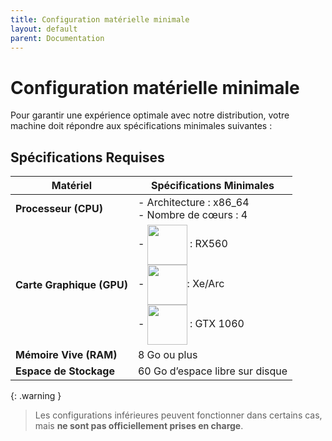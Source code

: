 ```yaml
---
title: Configuration matérielle minimale
layout: default
parent: Documentation
---
```


# Configuration matérielle minimale

Pour garantir une expérience optimale avec notre distribution, votre machine doit répondre aux spécifications minimales suivantes :

## Spécifications Requises

| **Matériel**              | **Spécifications Minimales**                                     |
|---------------------------|------------------------------------------------------------------|
| **Processeur (CPU)**      | - Architecture : x86_64<br>- Nombre de cœurs : 4                 |
| **Carte Graphique (GPU)** | - <img src="../../assets/images/amd.svg" style="width: 64px; height: 64px; vertical-align: middle;"> : RX560<br>-  <img src="../../assets/images/intel.svg" style="width: 64px; height: 64px; vertical-align: middle;">: Xe/Arc<br>- <img src="../../assets/images/nvidia.svg" style="width: 64px; height: 64px; vertical-align: middle;"> : GTX 1060 |
| **Mémoire Vive (RAM)**    | 8 Go ou plus                                                     |
| **Espace de Stockage**    | 60 Go d’espace libre sur disque                                  |

{: .warning }
> Les configurations inférieures peuvent fonctionner dans certains cas, mais **ne sont pas officiellement prises en charge**. 
